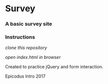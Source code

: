 # Survey

### A basic survey site

### Instructions

_clone this repository_

_open index.html in browser_

Created to practice jQuery and form interaction.

Epicodus Intro 2017
